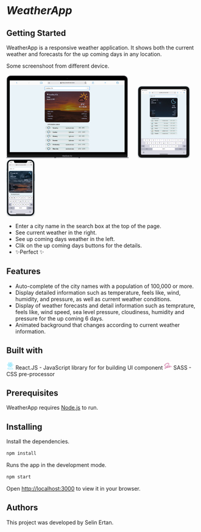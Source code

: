 # _WeatherApp_

## Getting Started

WeatherApp is a responsive weather application. It shows both the current weather and forecasts for the up coming days in any location.

Some screenshoot from different device.

  <span>
  <img width="" height="220" src="./src/assets/img/desktop.JPG">
</span>&nbsp;&nbsp;&nbsp;&nbsp;
  <span>
<img width="" height="190" src="./src/assets/img/tablet.JPG">
</span>&nbsp;&nbsp;&nbsp;&nbsp;
  <span>
<img width="" height="150" src="./src/assets/img/mobile.JPG">
</span>

- Enter a city name in the search box at the top of the page.
- See current weather in the right.
- See up coming days weather in the left.
- Clik on the up coming days buttons for the details.
-  ✨Perfect  ✨

## Features

- Auto-complete of the city names with a population of 100,000 or more.
- Display detailed information such as temperature, feels like, wind, humidity, and pressure, as well as current weather conditions.
- Display of weather forecasts and detail information such as temprature, feels like, wind speed, sea level pressure, cloudiness, humidity and pressure for the up coming 6 days.
- Animated background that changes according to current weather information.

## Built with

  <span>
  <img width="20" height="20" src="https://raw.githubusercontent.com/devicons/devicon/master/icons/react/react-original-wordmark.svg">
</span>  React.JS - JavaScript library for for building UI component

  <span>
  <img width="20" height="20" src="https://raw.githubusercontent.com/devicons/devicon/master/icons/sass/sass-original.svg">
</span>  SASS - CSS pre-processor

## Prerequisites

WeatherApp requires [Node.js](https://nodejs.org)  to run.

## Installing

Install the dependencies.


```sh
npm install
```
Runs the app in the development mode.
```sh
npm start
```

Open [http://localhost:3000](http://localhost:3000) to view it in your browser.

## Authors

This project was developed by Selin Ertan.